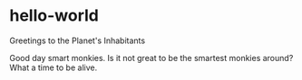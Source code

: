 # hello-world
Greetings to the Planet's Inhabitants

Good day smart monkies. Is it not great to be the smartest monkies around? What a time to be alive. 
